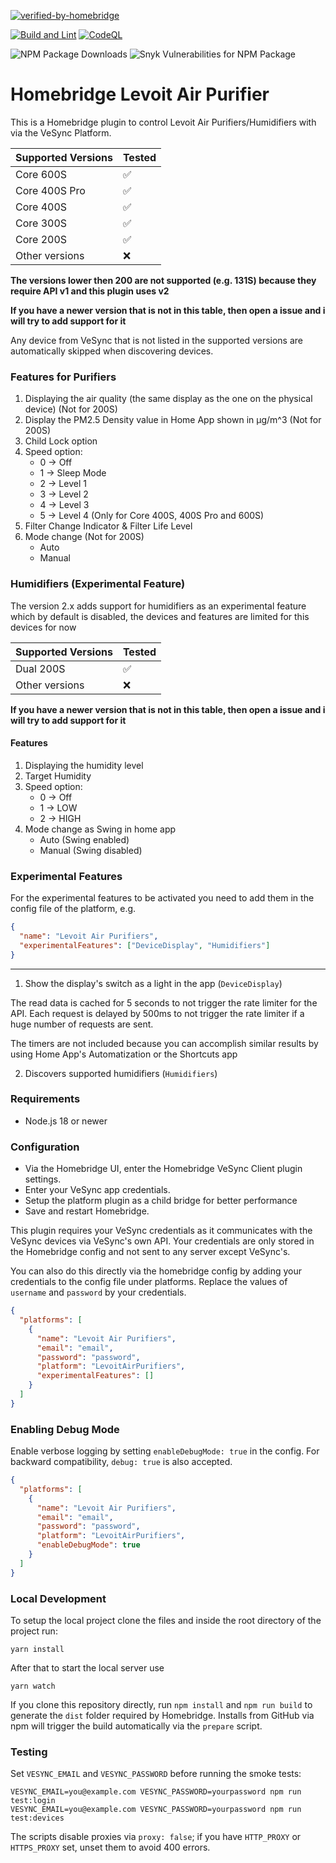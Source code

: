 [![verified-by-homebridge](https://badgen.net/badge/homebridge/verified/purple)](https://github.com/homebridge/homebridge/wiki/Verified-Plugins)

[![Build and Lint](https://github.com/RaresAil/homebridge-levoit-air-purifier/actions/workflows/build.yml/badge.svg)](https://github.com/RaresAil/homebridge-levoit-air-purifier/actions/workflows/build.yml)
[![CodeQL](https://github.com/RaresAil/homebridge-levoit-air-purifier/actions/workflows/codeql-analysis.yml/badge.svg)](https://github.com/RaresAil/homebridge-levoit-air-purifier/actions/workflows/codeql-analysis.yml)

![NPM Package Downloads](https://badgen.net/npm/dm/homebridge-levoit-air-purifier)
![Snyk Vulnerabilities for NPM Package](https://img.shields.io/snyk/vulnerabilities/npm/homebridge-levoit-air-purifier)

# Homebridge Levoit Air Purifier

This is a Homebridge plugin to control Levoit Air Purifiers/Humidifiers with via the VeSync Platform.

| Supported Versions | Tested |
| ------------------ | ------ |
| Core 600S          | ✅     |
| Core 400S Pro      | ✅     |
| Core 400S          | ✅     |
| Core 300S          | ✅     |
| Core 200S          | ✅     |
| Other versions     | ❌     |

**The versions lower then 200 are not supported (e.g. 131S) because they require API v1 and this plugin uses v2**

**If you have a newer version that is not in this table, then open a issue
and i will try to add support for it**

Any device from VeSync that is not listed in the supported versions are automatically skipped when discovering devices.

### Features for Purifiers

1. Displaying the air quality (the same display as the one on the physical device) (Not for 200S)
2. Display the PM2.5 Density value in Home App shown in µg/m^3 (Not for 200S)
3. Child Lock option
4. Speed option:
   - 0 -> Off
   - 1 -> Sleep Mode
   - 2 -> Level 1
   - 3 -> Level 2
   - 4 -> Level 3
   - 5 -> Level 4 (Only for Core 400S, 400S Pro and 600S)
5. Filter Change Indicator & Filter Life Level
6. Mode change (Not for 200S)
   - Auto
   - Manual

### Humidifiers (Experimental Feature)

The version 2.x adds support for humidifiers as an experimental feature which by default is disabled, the devices and features are limited for this devices for now

| Supported Versions | Tested |
| ------------------ | ------ |
| Dual 200S          | ✅     |
| Other versions     | ❌     |

**If you have a newer version that is not in this table, then open a issue
and i will try to add support for it**

#### Features

1. Displaying the humidity level
2. Target Humidity
3. Speed option:
   - 0 -> Off
   - 1 -> LOW
   - 2 -> HIGH
4. Mode change as Swing in home app
   - Auto (Swing enabled)
   - Manual (Swing disabled)

### Experimental Features

For the experimental features to be activated you need to add them in the config file of the platform, e.g.

```json
{
  "name": "Levoit Air Purifiers",
  "experimentalFeatures": ["DeviceDisplay", "Humidifiers"]
}
```

---

1. Show the display's switch as a light in the app (`DeviceDisplay`)

The read data is cached for 5 seconds to not trigger the rate limiter for the API.
Each request is delayed by 500ms to not trigger the rate limiter if a huge number of requests are sent.

The timers are not included because you can accomplish similar results by using Home App's Automatization or the Shortcuts app

2. Discovers supported humidifiers (`Humidifiers`)

### Requirements

- Node.js 18 or newer

### Configuration

- Via the Homebridge UI, enter the Homebridge VeSync Client plugin settings.
- Enter your VeSync app credentials.
- Setup the platform plugin as a child bridge for better performance
- Save and restart Homebridge.

This plugin requires your VeSync credentials as it communicates with the VeSync devices via VeSync's own API. Your credentials are only stored in the Homebridge config and not sent to any server except VeSync's.

You can also do this directly via the homebridge config by adding your credentials to the config file under platforms. Replace the values of `username` and `password` by your credentials.

```json
{
  "platforms": [
    {
      "name": "Levoit Air Purifiers",
      "email": "email",
      "password": "password",
      "platform": "LevoitAirPurifiers",
      "experimentalFeatures": []
    }
  ]
}
```

### Enabling Debug Mode

Enable verbose logging by setting `enableDebugMode: true` in the config. For backward compatibility, `debug: true` is also accepted.

```json
{
  "platforms": [
    {
      "name": "Levoit Air Purifiers",
      "email": "email",
      "password": "password",
      "platform": "LevoitAirPurifiers",
      "enableDebugMode": true
    }
  ]
}
```

### Local Development

To setup the local project clone the files and inside the root directory of the project run:

```
yarn install
```

After that to start the local server use

```
yarn watch
```

If you clone this repository directly, run `npm install` and `npm run build` to generate the `dist` folder required by Homebridge. Installs from GitHub via npm will trigger the build automatically via the `prepare` script.

### Testing

Set `VESYNC_EMAIL` and `VESYNC_PASSWORD` before running the smoke tests:

```
VESYNC_EMAIL=you@example.com VESYNC_PASSWORD=yourpassword npm run test:login
VESYNC_EMAIL=you@example.com VESYNC_PASSWORD=yourpassword npm run test:devices
```

The scripts disable proxies via `proxy: false`; if you have `HTTP_PROXY` or `HTTPS_PROXY` set, unset them to avoid 400 errors.
